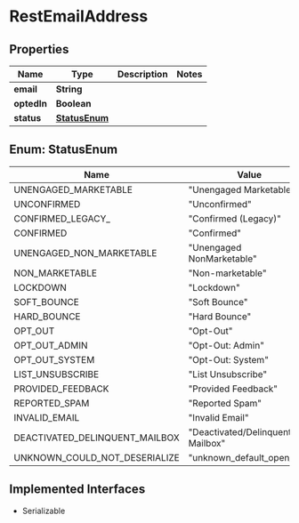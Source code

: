 

# RestEmailAddress


## Properties

| Name | Type | Description | Notes |
|------------ | ------------- | ------------- | -------------|
|**email** | **String** |  |  |
|**optedIn** | **Boolean** |  |  |
|**status** | [**StatusEnum**](#StatusEnum) |  |  |



## Enum: StatusEnum

| Name | Value |
|---- | -----|
| UNENGAGED_MARKETABLE | &quot;Unengaged Marketable&quot; |
| UNCONFIRMED | &quot;Unconfirmed&quot; |
| CONFIRMED_LEGACY_ | &quot;Confirmed (Legacy)&quot; |
| CONFIRMED | &quot;Confirmed&quot; |
| UNENGAGED_NON_MARKETABLE | &quot;Unengaged NonMarketable&quot; |
| NON_MARKETABLE | &quot;Non-marketable&quot; |
| LOCKDOWN | &quot;Lockdown&quot; |
| SOFT_BOUNCE | &quot;Soft Bounce&quot; |
| HARD_BOUNCE | &quot;Hard Bounce&quot; |
| OPT_OUT | &quot;Opt-Out&quot; |
| OPT_OUT_ADMIN | &quot;Opt-Out: Admin&quot; |
| OPT_OUT_SYSTEM | &quot;Opt-Out: System&quot; |
| LIST_UNSUBSCRIBE | &quot;List Unsubscribe&quot; |
| PROVIDED_FEEDBACK | &quot;Provided Feedback&quot; |
| REPORTED_SPAM | &quot;Reported Spam&quot; |
| INVALID_EMAIL | &quot;Invalid Email&quot; |
| DEACTIVATED_DELINQUENT_MAILBOX | &quot;Deactivated/Delinquent Mailbox&quot; |
| UNKNOWN_COULD_NOT_DESERIALIZE | &quot;unknown_default_open_api&quot; |


## Implemented Interfaces

* Serializable

